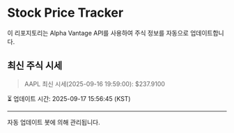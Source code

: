 
# Stock Price Tracker

이 리포지토리는 Alpha Vantage API를 사용하여 주식 정보를 자동으로 업데이트합니다.

## 최신 주식 시세
> AAPL 최신 시세(2025-09-16 19:59:00): $237.9100

⏳ 업데이트 시간: 2025-09-17 15:56:45 (KST)

---
자동 업데이트 봇에 의해 관리됩니다.
